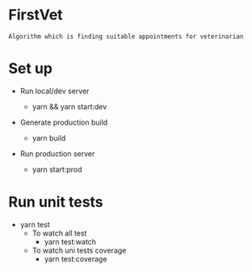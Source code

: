 # FirstVet
    Algorithm which is finding suitable appointments for veterinarian
# Set up 
- Run local/dev server
    - yarn && yarn start:dev

- Generate production build 
    - yarn build

- Run production server
    - yarn start:prod

# Run unit tests
- yarn test
    - To watch all test
        - yarn test:watch
    - To watch uni tests coverage
        - yarn test:coverage